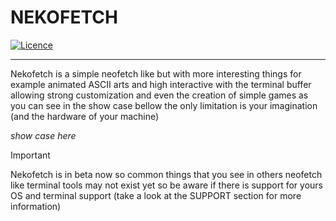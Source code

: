 # NEKOFETCH
[![Licence](https://img.shields.io/github/license/Ileriayo/markdown-badges?style=for-the-badge)](./LICENSE)

---
Nekofetch is a simple neofetch like but with more interesting things for example animated ASCII 
arts and high interactive with the terminal buffer allowing strong customization and even the 
creation of simple games as you can see in the show case bellow the only limitation is your 
imagination (and the hardware of your machine)

_show case here_

> [!IMPORTANT]
> Nekofetch is in beta now so common things that you see in others neofetch like terminal tools may
> not exist yet so be aware if there is support for yours OS and terminal support (take a look at 
> the SUPPORT section for more information)
